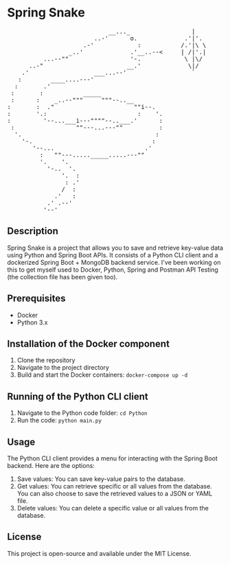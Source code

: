 # Spring Snake
<pre>
                            __..._                 |
                        ..-'      o.             .'|'.
                     .-'            :           /.'|\ \
                 _..'             .'__..--<     | /|'.|
          ...--""                 '-.            \ |\/
      ..-"                       __.'             \|/
    .'                  ___...--'                  `
   :        ____....---'                        
  :       .'                                    
 :       :           _____                      
 :      :    _..--"""     """--..__             
:       :  ."                      ""i--.       
:       '.:                         :    '.     
:         '--...___i---""""--..___.'      :     
 :                 ""---...---""          :     
  '.                                     :      
    '-.                                 :       
       '--...                         .'        
         :   ""---....._____.....---""          
         '.    '.                               
           '-..  '.                             
               '.  :                            
                : .'                            
               /  :                             
             .'   :                             
           .' .--'                              
          '--'
</pre>

## Description
Spring Snake is a project that allows you to save and retrieve key-value data using Python and Spring Boot APIs. It consists of a Python CLI client and a dockerized Spring Boot + MongoDB backend service.
I've been working on this to get myself used to Docker, Python, Spring and Postman API Testing (the collection file has been given too).

## Prerequisites
- Docker
- Python 3.x

## Installation of the Docker component
1. Clone the repository
2. Navigate to the project directory
3. Build and start the Docker containers: `docker-compose up -d`

## Running of the Python CLI client
1. Navigate to the Python code folder: `cd Python`
2. Run the code: `python main.py`

## Usage
The Python CLI client provides a menu for interacting with the Spring Boot backend. Here are the options:

1. Save values: You can save key-value pairs to the database.
2. Get values: You can retrieve specific or all values from the database. You can also choose to save the retrieved values to a JSON or YAML file.
3. Delete values: You can delete a specific value or all values from the database.

## License
This project is open-source and available under the MIT License.
